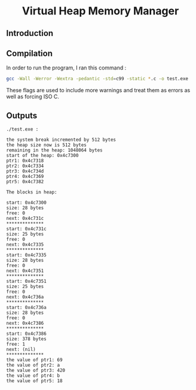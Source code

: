 <h1 align = "center"> Virtual Heap Memory Manager </h1>

## Introduction

## Compilation
In order to run the program, I ran this command : <br>
```bash
gcc -Wall -Werror -Wextra -pedantic -std=c99 -static *.c -o test.exe
```

These flags are used to include more warnings and treat them as errors as well as forcing ISO C.

## Outputs
`./test.exe :` <br>
```text
the system break incremented by 512 bytes
the heap size now is 512 bytes
remaining in the heap: 1048064 bytes
start of the heap: 0x4c7300
ptr1: 0x4c7318
ptr2: 0x4c7334
ptr3: 0x4c734d
ptr4: 0x4c7369
ptr5: 0x4c7382

The blocks in heap:

start: 0x4c7300
size: 28 bytes
free: 0
next: 0x4c731c
**************
start: 0x4c731c
size: 25 bytes
free: 0
next: 0x4c7335
**************
start: 0x4c7335
size: 28 bytes
free: 0
next: 0x4c7351
**************
start: 0x4c7351
size: 25 bytes
free: 0
next: 0x4c736a
**************
start: 0x4c736a
size: 28 bytes
free: 0
next: 0x4c7386
**************
start: 0x4c7386
size: 378 bytes
free: 1
next: (nil)
**************
the value of ptr1: 69
the value of ptr2: a
the value of ptr3: 420
the value of ptr4: b
the value of ptr5: 18
```
